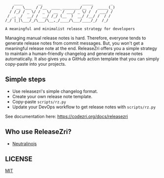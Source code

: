 ```
    ____       __                  _____        _
   / __ \___  / /__  ____ ________/__  /  _____(_)
  / /_/ / _ \/ / _ \/ __ `/ ___/ _ \/ /  / ___/ /
 / _, _/  __/ /  __/ /_/ (__  )  __/ /__/ /  / /
/_/ |_|\___/_/\___/\__,_/____/\___/____/_/  /_/

A meaningful and minimalist release strategy for developers
```

Managing manual release notes is hard. Therefore, everyone tends to generate release notes from commit messages. But, you won't get a meaningful release note at the end. ReleaseZri offers you a simple strategy to maintain a human-friendly changelog and generate release notes automatically. It also gives you a GitHub action template that you can simply copy-paste into your projects.

## Simple steps
- Use releasezri's simple changelog format.
- Create your own release note template.
- Copy-paste `scripts/rz.py`
- Update your DevOps workflow to get release notes with `scripts/rz.py`

See documentation here: https://codezri.org/docs/releasezri

## Who use ReleaseZri?
- [Neutralinojs](https://neutralino.js.org)

## LICENSE
[MIT](LICENSE)
